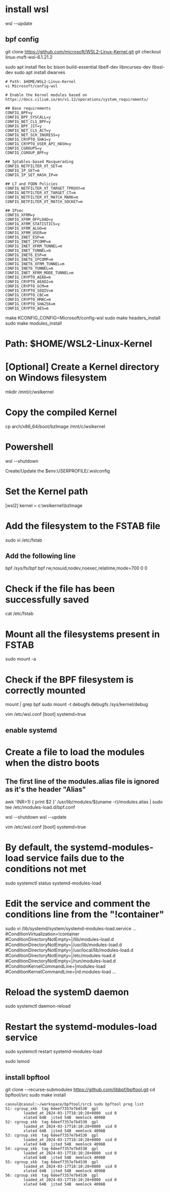 # install  wsl


wsl --update



## bpf config

git clone https://github.com/microsoft/WSL2-Linux-Kernel.git
git checkout linux-msft-wsl-6.1.21.2


sudo apt install flex bc bison build-essential libelf-dev libncurses-dev  libssl-dev
sudo apt install dwarves

```shell
# Path: $HOME/WSL2-Linux-Kernel
vi Microsoft/config-wsl

# Enable the Kernel modules based on https://docs.cilium.io/en/v1.12/operations/system_requirements/

## Base requirements
CONFIG_BPF=y
CONFIG_BPF_SYSCALL=y
CONFIG_NET_CLS_BPF=y
CONFIG_BPF_JIT=y
CONFIG_NET_CLS_ACT=y
CONFIG_NET_SCH_INGRESS=y
CONFIG_CRYPTO_SHA1=y
CONFIG_CRYPTO_USER_API_HASH=y
CONFIG_CGROUPS=y
CONFIG_CGROUP_BPF=y

## Iptables-based Masquerading
CONFIG_NETFILTER_XT_SET=m
CONFIG_IP_SET=m
CONFIG_IP_SET_HASH_IP=m

## L7 and FQDN Policies
CONFIG_NETFILTER_XT_TARGET_TPROXY=m
CONFIG_NETFILTER_XT_TARGET_CT=m
CONFIG_NETFILTER_XT_MATCH_MARK=m
CONFIG_NETFILTER_XT_MATCH_SOCKET=m

## IPsec
CONFIG_XFRM=y
CONFIG_XFRM_OFFLOAD=y
CONFIG_XFRM_STATISTICS=y
CONFIG_XFRM_ALGO=m
CONFIG_XFRM_USER=m
CONFIG_INET_ESP=m
CONFIG_INET_IPCOMP=m
CONFIG_INET_XFRM_TUNNEL=m
CONFIG_INET_TUNNEL=m
CONFIG_INET6_ESP=m
CONFIG_INET6_IPCOMP=m
CONFIG_INET6_XFRM_TUNNEL=m
CONFIG_INET6_TUNNEL=m
CONFIG_INET_XFRM_MODE_TUNNEL=m
CONFIG_CRYPTO_AEAD=m
CONFIG_CRYPTO_AEAD2=m
CONFIG_CRYPTO_GCM=m
CONFIG_CRYPTO_SEQIV=m
CONFIG_CRYPTO_CBC=m
CONFIG_CRYPTO_HMAC=m
CONFIG_CRYPTO_SHA256=m
CONFIG_CRYPTO_AES=m
```

make KCONFIG_CONFIG=Microsoft/config-wsl
sudo make headers_install
sudo make modules_install



# Path: $HOME/WSL2-Linux-Kernel
# [Optional] Create a Kernel directory on Windows filesystem
mkdir /mnt/c/wslkernel

# Copy the compiled Kernel
cp arch/x86_64/boot/bzImage /mnt/c/wslkernel



# Powershell
wsl --shutdown

Create/Update the $env:USERPROFILE/.wslconfig

# Set the Kernel path
[wsl2]
kernel = c:\\wslkernel\\bzImage


# Add the filesystem to the FSTAB file
sudo vi /etc/fstab

## Add the following line
bpf /sys/fs/bpf bpf rw,nosuid,nodev,noexec,relatime,mode=700 0 0

# Check if the file has been successfully saved
cat /etc/fstab

# Mount all the filesystems present in FSTAB
sudo mount -a

# Check if the BPF filesystem is correctly mounted
mount | grep bpf
sudo mount -t debugfs debugfs /sys/kernel/debug

vim /etc/wsl.conf
[boot]
systemd=true


## enable systemd

# Create a file to load the modules when the distro boots
## The first line of the modules.alias file is ignored as it's the header "Alias"
awk '(NR>1) { print $2 }' /usr/lib/modules/$(uname -r)/modules.alias | sudo tee /etc/modules-load.d/bpf.conf

wsl --shutdown
wsl --update

vim /etc/wsl.conf
[boot]
systemd=true


# By default, the systemd-modules-load service fails due to the conditions not met
sudo systemctl status systemd-modules-load

# Edit the service and comment the conditions line from the "!container"
sudo vi /lib/systemd/system/systemd-modules-load.service
...
#ConditionVirtualization=!container
#ConditionDirectoryNotEmpty=|/lib/modules-load.d
#ConditionDirectoryNotEmpty=|/usr/lib/modules-load.d
#ConditionDirectoryNotEmpty=|/usr/local/lib/modules-load.d
#ConditionDirectoryNotEmpty=|/etc/modules-load.d
#ConditionDirectoryNotEmpty=|/run/modules-load.d
#ConditionKernelCommandLine=|modules-load
#ConditionKernelCommandLine=|rd.modules-load
...

# Reload the systemD daemon
sudo systemctl daemon-reload

# Restart the systemd-modules-load service
sudo systemctl restart systemd-modules-load

sudo lsmod 


## install bpftool

git clone --recurse-submodules https://github.com/libbpf/bpftool.git
cd bpftool/src
sudo make install

```shell
casoul@casoul:~/workspace/bpftool/src$ sudo bpftool prog list
51: cgroup_skb  tag 6deef7357e7b4530  gpl
        loaded_at 2024-03-17T18:10:28+0800  uid 0
        xlated 64B  jited 54B  memlock 4096B
52: cgroup_skb  tag 6deef7357e7b4530  gpl
        loaded_at 2024-03-17T18:10:28+0800  uid 0
        xlated 64B  jited 54B  memlock 4096B
53: cgroup_skb  tag 6deef7357e7b4530  gpl
        loaded_at 2024-03-17T18:10:28+0800  uid 0
        xlated 64B  jited 54B  memlock 4096B
54: cgroup_skb  tag 6deef7357e7b4530  gpl
        loaded_at 2024-03-17T18:10:28+0800  uid 0
        xlated 64B  jited 54B  memlock 4096B
55: cgroup_skb  tag 6deef7357e7b4530  gpl
        loaded_at 2024-03-17T18:10:28+0800  uid 0
        xlated 64B  jited 54B  memlock 4096B
56: cgroup_skb  tag 6deef7357e7b4530  gpl
        loaded_at 2024-03-17T18:10:28+0800  uid 0
        xlated 64B  jited 54B  memlock 4096B
```